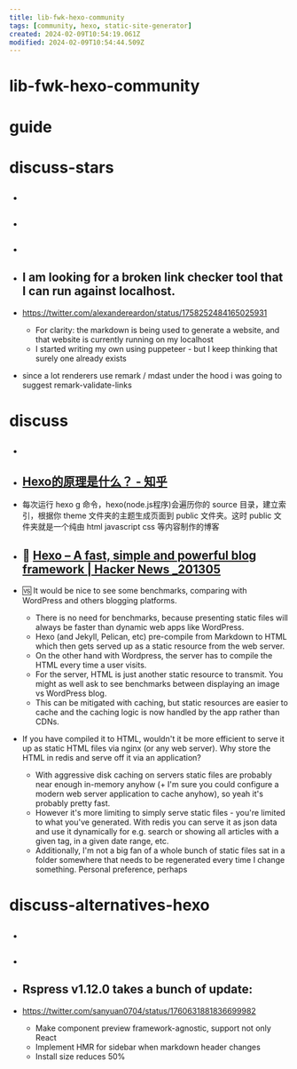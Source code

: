 ```yaml
---
title: lib-fwk-hexo-community
tags: [community, hexo, static-site-generator]
created: 2024-02-09T10:54:19.061Z
modified: 2024-02-09T10:54:44.509Z
---
```


# lib-fwk-hexo-community

# guide

# discuss-stars
- ## 

- ## 

- ## 

- ## I am looking for a broken link checker tool that I can run against localhost.
- https://twitter.com/alexandereardon/status/1758252484165025931
  - For clarity: the markdown is being used to generate a website, and that website is currently running on my localhost
  - I started writing my own using puppeteer - but I keep thinking that surely one already exists

- since a lot renderers use remark / mdast under the hood i was going to suggest remark-validate-links
# discuss
- ## 

- ## [Hexo的原理是什么？ - 知乎](https://www.zhihu.com/question/51588481)
- 每次运行 hexo g 命令，hexo(node.js程序)会遍历你的 source 目录，建立索引，根据你 theme 文件夹的主题生成页面到 public 文件夹。这时 public 文件夹就是一个纯由 html javascript css 等内容制作的博客

- ## 🚀 [Hexo – A fast, simple and powerful blog framework | Hacker News _201305](https://news.ycombinator.com/item?id=5766352)
- 🆚️ It would be nice to see some benchmarks, comparing with WordPress and others blogging platforms.
  - There is no need for benchmarks, because presenting static files will always be faster than dynamic web apps like WordPress.
  - Hexo (and Jekyll, Pelican, etc) pre-compile from Markdown to HTML which then gets served up as a static resource from the web server. 
  - On the other hand with Wordpress, the server has to compile the HTML every time a user visits.
  - For the server, HTML is just another static resource to transmit. You might as well ask to see benchmarks between displaying an image vs WordPress blog.
  - This can be mitigated with caching, but static resources are easier to cache and the caching logic is now handled by the app rather than CDNs.

- If you have compiled it to HTML, wouldn't it be more efficient to serve it up as static HTML files via nginx (or any web server). Why store the HTML in redis and serve off it via an application?
  - With aggressive disk caching on servers static files are probably near enough in-memory anyhow (+ I'm sure you could configure a modern web server application to cache anyhow), so yeah it's probably pretty fast.
  - However it's more limiting to simply serve static files - you're limited to what you've generated. With redis you can serve it as json data and use it dynamically for e.g. search or showing all articles with a given tag, in a given date range, etc.
  - Additionally, I'm not a big fan of a whole bunch of static files sat in a folder somewhere that needs to be regenerated every time I change something. Personal preference, perhaps
# discuss-alternatives-hexo
- ## 

- ## 

- ## Rspress v1.12.0 takes a bunch of update:
- https://twitter.com/sanyuan0704/status/1760631881836699982
  - Make component preview framework-agnostic, support not only React
  - Implement HMR for sidebar when markdown  header changes
  - Install size reduces 50%

